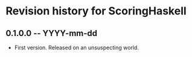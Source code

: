 # Revision history for ScoringHaskell

## 0.1.0.0 -- YYYY-mm-dd

* First version. Released on an unsuspecting world.
